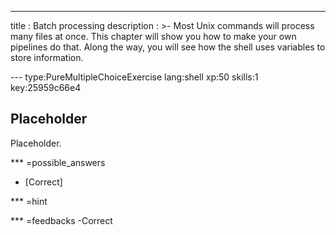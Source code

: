 ---
title       : Batch processing
description : >-
  Most Unix commands will process many files at once.
  This chapter will show you how to make your own pipelines do that.
  Along the way, you will see how the shell uses variables to store information.

--- type:PureMultipleChoiceExercise lang:shell xp:50 skills:1 key:25959c66e4
## Placeholder

Placeholder.

*** =possible_answers
- [Correct]

*** =hint

*** =feedbacks
-Correct